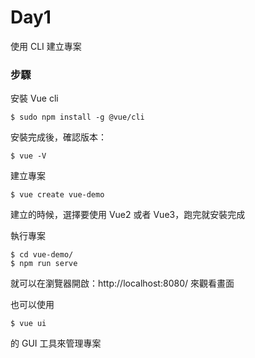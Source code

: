 # Day1 

使用 CLI 建立專案



### 步驟

安裝 Vue cli

```shell
$ sudo npm install -g @vue/cli
```

安裝完成後，確認版本：

```shell
$ vue -V
```

建立專案

```shell
$ vue create vue-demo
```

建立的時候，選擇要使用 Vue2 或者 Vue3，跑完就安裝完成



執行專案

```shell
$ cd vue-demo/
$ npm run serve
```

就可以在瀏覽器開啟：http://localhost:8080/ 來觀看畫面



也可以使用

```shell
$ vue ui
```

的 GUI 工具來管理專案